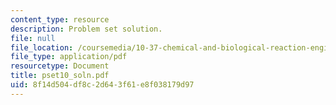 ```yaml
---
content_type: resource
description: Problem set solution.
file: null
file_location: /coursemedia/10-37-chemical-and-biological-reaction-engineering-spring-2007/8f14d504df8c2d643f61e8f038179d97_pset10_soln.pdf
file_type: application/pdf
resourcetype: Document
title: pset10_soln.pdf
uid: 8f14d504-df8c-2d64-3f61-e8f038179d97
---
```

